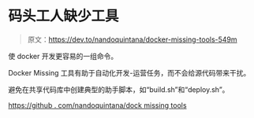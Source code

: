 # 码头工人缺少工具

> 原文：<https://dev.to/nandoquintana/docker-missing-tools-549m>

使 docker 开发更容易的一组命令。

Docker Missing 工具有助于自动化开发-运营任务，而不会给源代码带来干扰。

避免在共享代码库中创建典型的助手脚本，如“build.sh”和“deploy.sh”。

[https://github . com/nandoquintana/dock missing tools](https://github.com/nandoquintana/docker-missing-tools)
